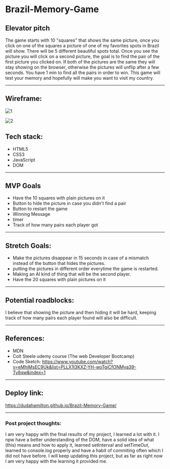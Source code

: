 # Brazil-Memory-Game

## Elevator pitch

The game starts with 10 "squares" that shows the same picture, once you click on one of the squares a picture of one of my favorites spots in Brazil will show. There will be 5 different beautiful spots total. Once you see the picture you will click on a second picture, the goal is to find the pair of the first picture you clicked on. If both of the pictures are the same they will stay showing on the browser, otherwise the pictures will unflip after a few seconds. You have 1 min to find all the pairs in order to win. This game will test your memory and hopefully will make you want to visit my country.

---
## Wireframe:

![1](https://user-images.githubusercontent.com/117694604/204959235-537c7872-3081-4328-bafc-0555f8c438d1.jpg)

![2](https://user-images.githubusercontent.com/117694604/204959311-40dcedb5-a0c1-41ff-b837-31039f8fc66f.jpg)


## Tech stack:

* HTML5
* CSS3
* JavaScript
* DOM

---

## MVP Goals

* Have the 10 squares with plain pictures on it
* Button to hide the picture in case you didn't find a pair
* Button to restart the game
* Winning Message
* timer 
* Track of how many pairs each player got

---

## Stretch Goals:

* Make the pictures disappear in 15 seconds in case of a mismatch instead of the button that hides the pictures.
* putting the pictures in different order everytime the game is restarted.
* Making an AI kind of thing that will be the second player.
* Have the 20 squares with plain pictures on it

---

## Potential roadblocks:

I believe that showing the picture and then hiding it will be hard, keeping track of how many pairs each player found will also be difficult.

---

## References:
* MDN 
* Colt Steele udemy course (The web Developer Bootcamp)
* Code Sketch: https://www.youtube.com/watch?v=eMhiMsEC9Uk&list=PLLX1I3KXZ-YH-woTgiCfONMya39-Ty8qw&index=1

---

## Deploy link:
https://dudahamilton.github.io/Brazil-Memory-Game/

---

### Post project thoughts:
I am very happy with the final results of my project, I learned a lot with it. I npw have a better understanding of the DOM, have a solid idea of what (this) means and how to apply it, learned setInterval and setTimeOut, learned to console.log properly and have a habit of commiting often which I did not have before. I will keep updating this project, but as far as right now I am very happy with the learning it provided me.
